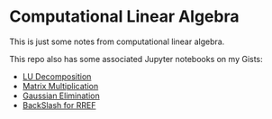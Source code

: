 # Computational Linear Algebra

This is just some notes from computational linear algebra. 

This repo also has some associated Jupyter notebooks on my Gists:

- [LU Decomposition](https://gist.github.com/GSmithApps/0d01edfe19f17a4391d77fe12e04a2d1 )
- [Matrix Multiplication](https://gist.github.com/GSmithApps/27eb10d72d9e855239d77feab9cd0586)
- [Gaussian Elimination](https://gist.github.com/GSmithApps/904bb98f6a5270249eeda3aa6a339a5d)
- [BackSlash for RREF](https://gist.github.com/GSmithApps/1d94771ad7c46dfd711bf2a0696d0237)

